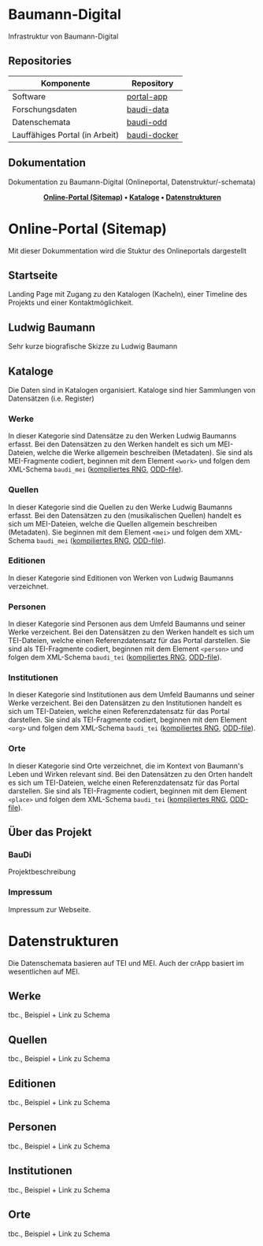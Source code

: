 # Baumann-Digital
Infrastruktur von Baumann-Digital

## Repositories
 | Komponente | Repository |
 | ----- | ---------- |
 | Software | [portal-app](https://github.com/Baumann-Digital/portal-app) |
 | Forschungsdaten | [baudi-data](https://github.com/Baumann-Digital/baudi-data) |
 | Datenschemata | [baudi-odd](https://github.com/Baumann-Digital/baudi-odd) |
 | Lauffähiges Portal (in Arbeit) | [baudi-docker](https://github.com/Baumann-Digital/baudi-docker) |

## Dokumentation
Dokumentation zu Baumann-Digital (Onlineportal, Datenstruktur/-schemata)


<div align="center"> 
 
**[Online-Portal (Sitemap)](#online-portal-sitemap) • 
[Kataloge](#kataloge) • 
[Datenstrukturen](#datenstrukturen)**

</div>

# Online-Portal (Sitemap)
Mit dieser Dokummentation wird die Stuktur des Onlineportals dargestellt

## Startseite
Landing Page mit Zugang zu den Katalogen (Kacheln), einer Timeline des Projekts und einer Kontaktmöglichkeit.

## Ludwig Baumann
Sehr kurze biografische Skizze zu Ludwig Baumann

## Kataloge
Die Daten sind in Katalogen organisiert.
Kataloge sind hier Sammlungen von Datensätzen (i.e. Register)

### Werke
In dieser Kategorie sind Datensätze zu den Werken Ludwig Baumanns erfasst.
Bei den Datensätzen zu den Werken handelt es sich um MEI-Dateien, welche die Werke allgemein beschreiben (Metadaten).
Sie sind als MEI-Fragmente codiert, beginnen mit dem Element `<work>` und folgen dem XML-Schema `baudi_mei` ([kompiliertes RNG](https://github.com/Baumann-Digital/baudi-odd/blob/develop/rng/baudi_mei.rng "BauDI MEI RNG"), [ODD-file](https://github.com/Baumann-Digital/baudi-odd/blob/develop/odd/baudi_mei.odd "BauDi MEI ODD file")). 

### Quellen
In dieser Kategorie sind die Quellen zu den Werke Ludwig Baumanns erfasst.
Bei den Datensätzen zu den (musikalischen Quellen) handelt es sich um MEI-Dateien, welche die Quellen allgemein beschreiben (Metadaten).
Sie beginnen mit dem Element `<mei>` und folgen dem XML-Schema `baudi_mei` ([kompiliertes RNG](https://github.com/Baumann-Digital/baudi-odd/blob/develop/rng/baudi_mei.rng "BauDI MEI RNG"), [ODD-file](https://github.com/Baumann-Digital/baudi-odd/blob/develop/odd/baudi_mei.odd "BauDi MEI ODD file")). 

### Editionen
In dieser Kategorie sind Editionen von Werken von Ludwig Baumanns verzeichnet.

### Personen
In dieser Kategorie sind Personen aus dem Umfeld Baumanns und seiner Werke verzeichent.
Bei den Datensätzen zu den Werken handelt es sich um TEI-Dateien, welche einen Referenzdatensatz für das Portal darstellen.
Sie sind als TEI-Fragmente codiert, beginnen mit dem Element `<person>` und folgen dem XML-Schema `baudi_tei` ([kompiliertes RNG](https://github.com/Baumann-Digital/baudi-odd/blob/develop/rng/baudi_tei.rng "BauDI TEI RNG"), [ODD-file](https://github.com/Baumann-Digital/baudi-odd/blob/develop/odd/baudi_tei.odd "BauDi TEI ODD file")). 

### Institutionen
In dieser Kategorie sind Institutionen aus dem Umfeld Baumanns und seiner Werke verzeichent.
Bei den Datensätzen zu den Institutionen handelt es sich um TEI-Dateien, welche einen Referenzdatensatz für das Portal darstellen.
Sie sind als TEI-Fragmente codiert, beginnen mit dem Element `<org>` und folgen dem XML-Schema `baudi_tei` ([kompiliertes RNG](https://github.com/Baumann-Digital/baudi-odd/blob/develop/rng/baudi_tei.rng "BauDI TEI RNG"), [ODD-file](https://github.com/Baumann-Digital/baudi-odd/blob/develop/odd/baudi_tei.odd "BauDi TEI ODD file")).

### Orte
In dieser Kategorie sind Orte verzeichnet, die im Kontext von Baumann's Leben und Wirken relevant sind.
Bei den Datensätzen zu den Orten handelt es sich um TEI-Dateien, welche einen Referenzdatensatz für das Portal darstellen.
Sie sind als TEI-Fragmente codiert, beginnen mit dem Element `<place>` und folgen dem XML-Schema `baudi_tei` ([kompiliertes RNG](https://github.com/Baumann-Digital/baudi-odd/blob/develop/rng/baudi_tei.rng "BauDI TEI RNG"), [ODD-file](https://github.com/Baumann-Digital/baudi-odd/blob/develop/odd/baudi_tei.odd "BauDi TEI ODD file")).

## Über das Projekt
### BauDi
Projektbeschreibung

### Impressum
Impressum zur Webseite.

# Datenstrukturen
Die Datenschemata basieren auf TEI und MEI. Auch der crApp basiert im wesentlichen auf MEI.

## Werke
tbc., Beispiel + Link zu Schema

## Quellen
tbc., Beispiel + Link zu Schema

## Editionen
tbc., Beispiel + Link zu Schema

## Personen
tbc., Beispiel + Link zu Schema

## Institutionen
tbc., Beispiel + Link zu Schema

## Orte
tbc., Beispiel + Link zu Schema
